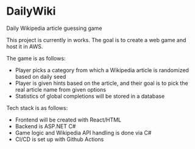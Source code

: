 # DailyWiki
Daily Wikipedia article guessing game

This project is currently in works. The goal is to create a web game and host it in AWS.

The game is as follows:
- Player picks a category from which a Wikipedia article is randomized based on daily seed
- Player is given hints based on the article, and their goal is to pick the real article name from given options
- Statistics of global completions will be stored in a database

Tech stack is as follows:
- Frontend will be created with React/HTML
- Backend is ASP.NET C#
- Game logic and Wikipedia API handling is done via C#
- CI/CD is set up with Github Actions
